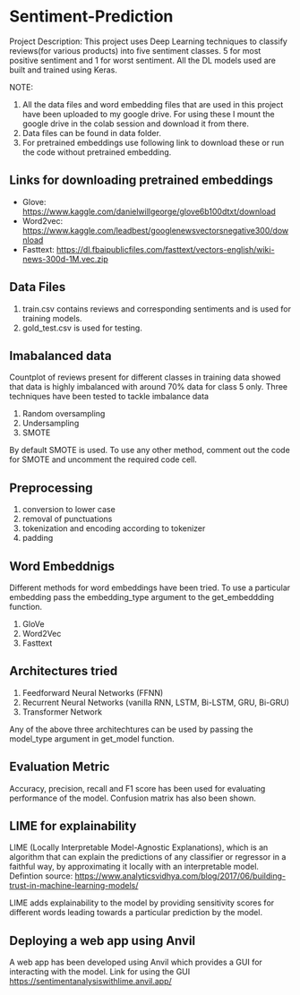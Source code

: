 # Sentiment-Prediction

Project Description:
This project uses Deep Learning techniques to classify reviews(for various products) into five sentiment classes. 5 for most positive sentiment and 1 for worst sentiment.
All the DL models used are built and trained using Keras.

NOTE: 
1. All the data files and word embedding files that are used in this project have been uploaded to my google drive. For using these I mount the google drive in the colab 
session and download it from there. 
2. Data files can be found in data folder.
3. For pretrained embeddings use following link to download these or run the code without pretrained embedding.

## Links for downloading pretrained embeddings

* Glove:	https://www.kaggle.com/danielwillgeorge/glove6b100dtxt/download	  	
* Word2vec: 	https://www.kaggle.com/leadbest/googlenewsvectorsnegative300/download
* Fasttext: 	https://dl.fbaipublicfiles.com/fasttext/vectors-english/wiki-news-300d-1M.vec.zip

## Data Files
1. train.csv contains reviews and corresponding sentiments and is used for training models.
2. gold_test.csv is used for testing.

## Imabalanced data
Countplot of reviews present for different classes in training data showed that data is highly imbalanced with around 70% data for class 5 only. Three techniques have been tested to tackle imbalance data 
1. Random oversampling 
2. Undersampling 
3. SMOTE  

By default SMOTE is used. To use any other method, comment out the code for SMOTE and uncomment the required code cell. 

## Preprocessing
1. conversion to lower case 
2. removal of punctuations
3. tokenization and encoding according to tokenizer
4. padding

## Word Embeddnigs 
Different methods for word embeddings have been tried. To use a particular embedding pass the embedding_type argument to the get_embeddding function.
1. GloVe
2. Word2Vec
3. Fasttext


## Architectures tried
1. Feedforward Neural Networks (FFNN)
2. Recurrent Neural Networks (vanilla RNN, LSTM, Bi-LSTM, GRU, Bi-GRU)
3. Transformer Network

Any of the above three architechtures can be used by passing the model_type argument in get_model function.

## Evaluation Metric
Accuracy, precision, recall and F1 score has been used for evaluating performance of the model. 
Confusion matrix has also been shown.

## LIME for explainability
LIME (Locally Interpretable Model-Agnostic Explanations), which is an algorithm that can explain the predictions of any classifier or regressor in a faithful way, by 
approximating it locally with an interpretable model.
Defintion source: https://www.analyticsvidhya.com/blog/2017/06/building-trust-in-machine-learning-models/

LIME adds explainability to the model by providing sensitivity scores for different words leading towards a particular prediction by the model.

## Deploying a web app using Anvil
A web app has been developed using Anvil which provides a GUI for interacting with the model. 
Link for using the GUI https://sentimentanalysiswithlime.anvil.app/
